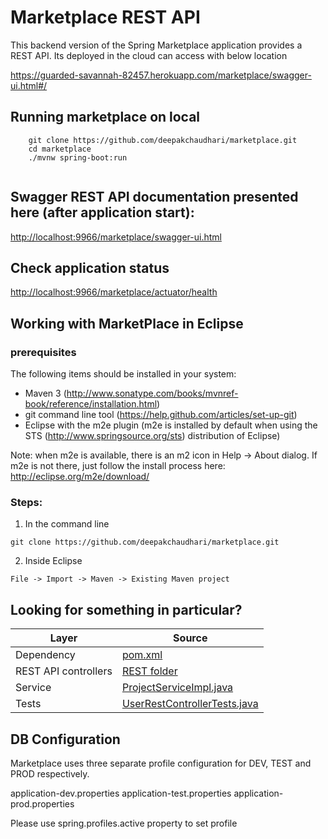 # Marketplace REST API

This backend version of the Spring Marketplace application provides a REST API.
Its deployed in the cloud can access with below location

<a href="https://guarded-savannah-82457.herokuapp.com/marketplace/swagger-ui.html#/">https://guarded-savannah-82457.herokuapp.com/marketplace/swagger-ui.html#/</a>

## Running marketplace on local
```
	git clone https://github.com/deepakchaudhari/marketplace.git
	cd marketplace
	./mvnw spring-boot:run
	
```
## Swagger REST API documentation presented here (after application start):
<a href="http://localhost:9966/marketplace/swagger-ui.html">http://localhost:9966/marketplace/swagger-ui.html</a>

## Check application status
<a href="http://localhost:9966/marketplace/actuator/health">http://localhost:9966/marketplace/actuator/health</a>

## Working with MarketPlace in Eclipse

### prerequisites
The following items should be installed in your system:
* Maven 3 (http://www.sonatype.com/books/mvnref-book/reference/installation.html)
* git command line tool (https://help.github.com/articles/set-up-git)
* Eclipse with the m2e plugin (m2e is installed by default when using the STS (http://www.springsource.org/sts) distribution of Eclipse)

Note: when m2e is available, there is an m2 icon in Help -> About dialog.
If m2e is not there, just follow the install process here: http://eclipse.org/m2e/download/


### Steps:

1) In the command line
```
git clone https://github.com/deepakchaudhari/marketplace.git
```
2) Inside Eclipse
```
File -> Import -> Maven -> Existing Maven project
```
## Looking for something in particular?

| Layer | Source |
|--|--|
| Dependency | [pom.xml](pom.xml)|
| REST API controllers | [REST folder](src/main/java/com/intuit/teg/marketplace/web/rest) |
| Service | [ProjectServiceImpl.java](src/main/java/com/intuit/teg/marketplace/service/ProjectServiceImpl.java) |
| Tests | [UserRestControllerTests.java](src/test/java/com/intuit/teg/marketplace/marketplace/web/rest/UserRestControllerTests.java) |

## DB Configuration

Marketplace uses three separate profile configuration for DEV, TEST and PROD respectively.

application-dev.properties
application-test.properties
application-prod.properties

Please use spring.profiles.active property to set profile



